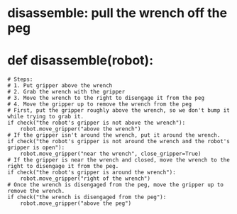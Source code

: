# disassemble: pull the wrench off the peg
# def disassemble(robot):
    # Steps:
    # 1. Put gripper above the wrench
    # 2. Grab the wrench with the gripper
    # 3. Move the wrench to the right to disengage it from the peg
    # 4. Move the gripper up to remove the wrench from the peg
    # First, put the gripper roughly above the wrench, so we don't bump it while trying to grab it.
    if check("the robot's gripper is not above the wrench"):
        robot.move_gripper("above the wrench")
    # If the gripper isn't around the wrench, put it around the wrench.
    if check("the robot's gripper is not around the wrench and the robot's gripper is open"):
        robot.move_gripper("near the wrench", close_gripper=True)
    # If the gripper is near the wrench and closed, move the wrench to the right to disengage it from the peg.
    if check("the robot's gripper is around the wrench"):
        robot.move_gripper("right of the wrench")
    # Once the wrench is disengaged from the peg, move the gripper up to remove the wrench.
    if check("the wrench is disengaged from the peg"):
        robot.move_gripper("above the peg")